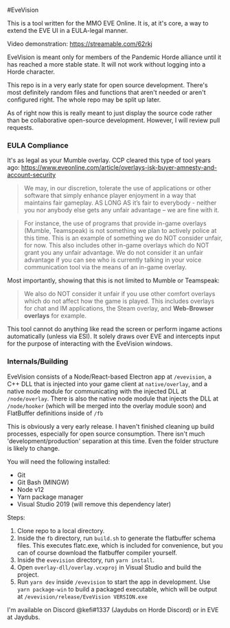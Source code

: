 #EveVision

This is a tool written for the MMO EVE Online. It is, at it's core, a way to extend the EVE UI in a EULA-legal manner.

Video demonstration: https://streamable.com/62rkj

EveVision is meant only for members of the Pandemic Horde alliance until it has reached a more stable state. It will not work without logging into a Horde character.

This repo is in a very early state for open source development. There's most definitely random files and functions that aren't needed or aren't configured right. The whole repo may be split up later.

As of right now this is really meant to just display the source code rather than be collaborative open-source development. However, I will review pull requests.

### EULA Compliance
It's as legal as your Mumble overlay. CCP cleared this type of tool years ago: https://www.eveonline.com/article/overlays-isk-buyer-amnesty-and-account-security

>We may, in our discretion, tolerate the use of applications or other software that simply enhance player enjoyment in a way that maintains fair gameplay.
 AS LONG AS it’s fair to everybody - neither you nor anybody else gets any unfair advantage – we are fine with it.

>For instance, the use of programs that provide in-game overlays (Mumble, Teamspeak) is not something we plan to actively police at this time.
>This is an example of something we do NOT consider unfair, for now. This also includes other in-game overlays which do NOT grant you any unfair advantage.
>We do not consider it an unfair advantage if you can see who is currently talking in your voice communication tool via the means of an in-game overlay.

Most importantly, showing that this is not limited to Mumble or Teamspeak:
>We also do NOT consider it unfair if you use other comfort overlays which do not affect how the game is played. This includes overlays for chat and IM applications, the Steam overlay, and **Web-Browser overlays** for example.

This tool cannot do anything like read the screen or perform ingame actions automatically (unless via ESI). It solely draws over EVE and intercepts input for the purpose of interacting with the EveVision windows.

### Internals/Building
EveVision consists of a Node/React-based Electron app at `/evevision`, a C++ DLL that is injected into your game client at `native/overlay`, and a native node module for communicating with the injected DLL at `/node/overlay`.
There is also the native node module that injects the DLL at `/node/hooker` (which will be merged into the overlay module soon) and FlatBuffer definitions inside of `/fb`

This is obviously a very early release. I haven't finished cleaning up build processes, especially for open source consumption. There isn't much 'development/production' separation at this time. Even the folder structure is likely to change.

You will need the following installed:
* Git
* Git Bash (MINGW)
* Node v12
* Yarn package manager
* Visual Studio 2019 (will remove this dependency later)

Steps:
1. Clone repo to a local directory.
2. Inside the `fb` directory, run `build.sh` to generate the flatbuffer schema files. This executes flatc.exe, which is included for convenience, but you can of course download the flatbuffer compiler yourself.
3. Inside the `evevision` directory, run `yarn install`.
4. Open `overlay-dll/overlay.vcxproj` in Visual Studio and build the project.
5. Run `yarn dev` inside `/evevision` to start the app in development. Use `yarn package-win` to build a packaged executable, which will be output at `/evevision/release/EveVision VERSION.exe`

I'm available on Discord @kefi#1337 (Jaydubs on Horde Discord) or in EVE at Jaydubs.